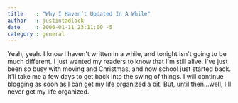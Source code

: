 ```yaml
---
title    : "Why I Haven’t Updated In A While"
author   : justintadlock
date     : 2006-01-11 23:11:00 -5
category : general
---
```


Yeah, yeah.  I know I haven't written in a while, and tonight isn't going to be much different.  I just wanted my readers to know that I'm still alive.  I've just been so busy with moving and Christmas, and now school just started back.  It'll take me a few days to get back into the swing of things.  I will continue blogging as soon as I can get my life organized a bit.  But, until then...well, I'll never get my life organized.
